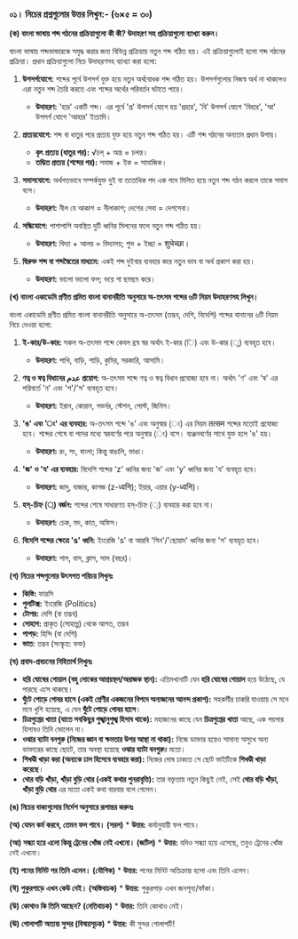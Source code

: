 
### **০১। নিচের প্রশ্নগুলোর উত্তর লিখুন:- (৬×৫ = ৩০)**

**(ক) বাংলা ভাষায় শব্দ গঠনের প্রক্রিয়াগুলো কী কী? উদাহরণ সহ প্রক্রিয়াগুলো ব্যাখ্যা করুন।**

বাংলা ভাষায় শব্দভান্ডারকে সমৃদ্ধ করার জন্য বিভিন্ন প্রক্রিয়ায় নতুন শব্দ গঠিত হয়। এই প্রক্রিয়াগুলোই হলো শব্দ গঠনের প্রক্রিয়া। প্রধান প্রক্রিয়াগুলো নিচে উদাহরণসহ ব্যাখ্যা করা হলো:

1.  **উপসর্গযোগে:** শব্দের পূর্বে উপসর্গ যুক্ত হয়ে নতুন অর্থবোধক শব্দ গঠিত হয়। উপসর্গগুলোর নিজস্ব অর্থ না থাকলেও এরা নতুন শব্দ তৈরি করতে এবং শব্দের অর্থের পরিবর্তন ঘটাতে পারে।
    *   **উদাহরণ:** 'হার' একটি শব্দ। এর পূর্বে 'প্র' উপসর্গ যোগে হয় 'প্রহার', 'বি' উপসর্গ যোগে 'বিহার', 'আ' উপসর্গ যোগে 'আহার' ইত্যাদি।

2.  **প্রত্যয়যোগে:** শব্দ বা ধাতুর পরে প্রত্যয় যুক্ত হয়ে নতুন শব্দ গঠিত হয়। এটি শব্দ গঠনের অন্যতম প্রধান উপায়।
    *   **কৃৎ প্রত্যয় (ধাতুর পর):** √চল্ + অন্ত = চলন্ত।
    *   **তদ্ধিত প্রত্যয় (শব্দের পর):** সমাজ + ইক = সামাজিক।

3.  **সমাসযোগে:** অর্থগতভাবে সম্পর্কযুক্ত দুই বা ততোধিক পদ এক পদে মিলিত হয়ে নতুন শব্দ গঠন করলে তাকে সমাস বলে।
    *   **উদাহরণ:** নীল যে আকাশ = নীলাকাশ; দেশের সেবা = দেশসেবা।

4.  **সন্ধিযোগে:** পাশাপাশি অবস্থিত দুটি ধ্বনির মিলনের ফলে নতুন শব্দ গঠিত হয়।
    *   **উদাহরণ:** বিদ্যা + আলয় = বিদ্যালয়; শুভ + ইচ্ছা = शुभेच्छा।

5.  **দ্বিরুক্ত শব্দ বা শব্দদ্বৈতের মাধ্যমে:** একই শব্দ দুইবার ব্যবহার করে নতুন ভাব বা অর্থ প্রকাশ করা হয়।
    *   **উদাহরণ:** ভালো ভালো ফল; ভয়ে গা ছমছম করে।

**(খ) বাংলা একাডেমি প্রণীত প্রমিত বাংলা বানানরীতি অনুসারে অ-তৎসম শব্দের ৬টি নিয়ম উদাহরণসহ লিখুন।**

বাংলা একাডেমি প্রণীত প্রমিত বাংলা বানানরীতি অনুসারে অ-তৎসম (তদ্ভব, দেশি, বিদেশি) শব্দের বানানের ৬টি নিয়ম নিচে দেওয়া হলো:

1.  **ই-কার/উ-কার:** সকল অ-তৎসম শব্দে কেবল হ্রস্ব স্বর অর্থাৎ ই-কার (ি) এবং উ-কার (ু) ব্যবহৃত হবে।
    *   **উদাহরণ:** পাখি, বাড়ি, শাড়ি, কুমির, সরকারি, আসামি।

2.  **ণত্ব ও ষত্ব বিধানের عدم প্রয়োগ:** অ-তৎসম শব্দে ণত্ব ও ষত্ব বিধান প্রযোজ্য হবে না। অর্থাৎ 'ণ' এবং 'ষ' এর পরিবর্তে 'ন' এবং 'শ'/'স' ব্যবহৃত হবে।
    *   **উদাহরণ:** ইরান, কোরান, গভর্নর, স্টেশন, পোস্ট, জিনিস।

3.  **'ঙ' এবং 'ং' এর ব্যবহার:** অ-তৎসম শব্দে 'ঙ' এবং অনুস্বার (ং) এর নিয়ম तत्सम শব্দের মতোই প্রযোজ্য হবে। শব্দের শেষে বা পদের মধ্যে স্বরবর্ণের পরে অনুস্বার (ং) বসে। ব্যঞ্জনবর্ণের সাথে যুক্ত হলে 'ঙ' হয়।
    *   **উদাহরণ:** রং, সং, বাংলা; কিন্তু বাঙালি, ভাঙা।

4.  **'জ' ও 'য' এর ব্যবহার:** বিদেশি শব্দের 'z' ধ্বনির জন্য 'জ' এবং 'y' ধ্বনির জন্য 'য' ব্যবহৃত হবে।
    *   **উদাহরণ:** জাদু, বাজার, কাগজ (z-ध्वनि); ইয়ার, এয়ার (y-ध्वनि)।

5.  **হস্-চিহ্ন (্‌) বর্জন:** শব্দের শেষে সাধারণত হস্-চিহ্ন (্‌) ব্যবহার করা হবে না।
    *   **উদাহরণ:** চেক, মদ, কাত, অফিস।

6.  **বিদেশি শব্দের ক্ষেত্রে 's' ধ্বনি:** ইংরেজি 's' বা আরবি 'সিন'/'ছোয়াদ' ধ্বনির জন্য 'স' ব্যবহৃত হবে।
    *   **উদাহরণ:** পাস, বাস, ক্লাস, সাল (বছর)।

**(গ) নিচের শব্দগুলোর উৎসগত পরিচয় লিখুনঃ**

*   **কিস্তি:** ফারসি
*   **পুলটিক্স:** ইংরেজি (Politics)
*   **টোপর:** দেশি (বা তদ্ভব)
*   **সোহাগ:** প্রাকৃত (সোহাগ্গ) থেকে আগত, তদ্ভব
*   **পাপড়:** হিন্দি (বা দেশি)
*   **ভাত:** তদ্ভব (সংস্কৃত: ভক্ত)

**(ঘ) প্রবাদ-প্রবচনের নিহিতার্থ লিখুনঃ**

*   **হরি ঘোষের গোয়াল (বহু লোকের আশ্রয়স্থল/অরাজক স্থান):** এতিমখানাটি যেন **হরি ঘোষের গোয়াল** হয়ে উঠেছে, যে পারছে এসে থাকছে।
*   **ঘুঁটে পোড়ে গোবর হাসে (একই শ্রেণীর একজনের বিপদে অন্যজনের আনন্দ প্রকাশ):** সহকর্মীর চাকরি যাওয়ায় সে মনে মনে খুশি হয়েছে, এ যেন **ঘুঁটে পোড়ে গোবর হাসে**।
*   **চিত্রগুপ্তের খাতা (যাতে সবকিছুর পুঙ্খানুপুঙ্খ হিসাব থাকে):** মহাজনের কাছে যেন **চিত্রগুপ্তের খাতা** আছে, এক পয়সার হিসাবও তিনি ভোলেন না।
*   **ওঝার ব্যাটা বনগুরু (নিজের জ্ঞান বা ক্ষমতার উপর আস্থা না থাকা):** নিজে ডাক্তার হয়েও সামান্য অসুখে অন্য ডাক্তারের কাছে ছোটে, তার অবস্থা হয়েছে **ওঝার ব্যাটা বনগুরু**র মতো।
*   **শিখণ্ডী খাড়া করা (অন্যকে ঢাল হিসেবে ব্যবহার করা):** নিজের দোষ ঢাকতে সে ছোট ভাইটিকে **শিখণ্ডী খাড়া করেছে**।
*   **থোর বড়ি খাঁড়া, খাঁড়া বুড়ি থোর (একই কথার পুনরাবৃত্তি):** তার বক্তৃতায় নতুন কিছুই নেই, সেই **থোর বড়ি খাঁড়া, খাঁড়া বুড়ি থোর** এর মতো একই কথা বারবার বলে গেলেন।

**(ঙ) নিচের বাক্যগুলোর নির্দেশ অনুসারে রূপান্তর করুনঃ**

**(অ) যেমন কর্ম করবে, তেমন ফল পাবে। (সরল)**
    *   **উত্তর:** কর্মানুযায়ী ফল পাবে।

**(আ) সন্ধ্যা হয়ে এলো কিন্তু ট্রেনের খোঁজ নেই এখনো। (জটিল)**
    *   **উত্তর:** যদিও সন্ধ্যা হয়ে এসেছে, তবুও ট্রেনের খোঁজ নেই এখনো।

**(ই) পনের মিনিট পর তিনি এলেন। (যৌগিক)**
    *   **উত্তর:** পনের মিনিট অতিক্রান্ত হলো এবং তিনি এলেন।

**(ঈ) পুকুরপাড়ে এখন কেউ নেই। (অস্তিবাচক)**
    *   **উত্তর:** পুকুরপাড় এখন জনশূন্য/ফাঁকা।

**(উ) কোথাও কি তিনি আছেন? (নেতিবাচক)**
    *   **উত্তর:** তিনি কোথাও নেই।

**(ঊ) গোলাপটি অত্যন্ত সুন্দর (বিস্ময়সূচক)**
    *   **উত্তর:** কী সুন্দর গোলাপটি! 